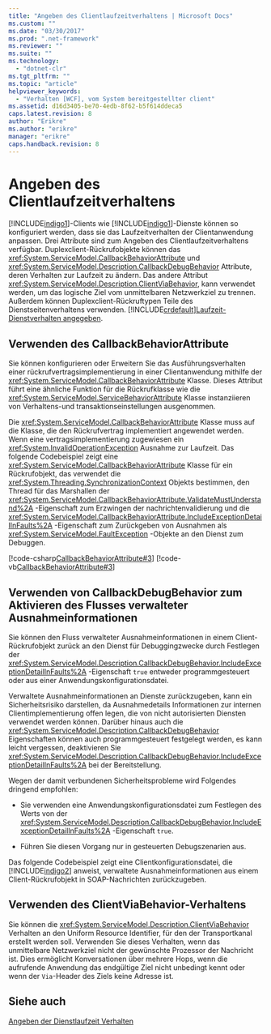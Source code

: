 ```yaml
---
title: "Angeben des Clientlaufzeitverhaltens | Microsoft Docs"
ms.custom: ""
ms.date: "03/30/2017"
ms.prod: ".net-framework"
ms.reviewer: ""
ms.suite: ""
ms.technology: 
  - "dotnet-clr"
ms.tgt_pltfrm: ""
ms.topic: "article"
helpviewer_keywords: 
  - "Verhalten [WCF], vom System bereitgestellter client"
ms.assetid: d16d3405-be70-4edb-8f62-b5f614ddeca5
caps.latest.revision: 8
author: "Erikre"
ms.author: "erikre"
manager: "erikre"
caps.handback.revision: 8
---
```

# Angeben des Clientlaufzeitverhaltens
[!INCLUDE[indigo1](../../../includes/indigo1-md.md)]-Clients wie [!INCLUDE[indigo1](../../../includes/indigo1-md.md)]-Dienste können so konfiguriert werden, dass sie das Laufzeitverhalten der Clientanwendung anpassen. Drei Attribute sind zum Angeben des Clientlaufzeitverhaltens verfügbar. Duplexclient-Rückrufobjekte können das <xref:System.ServiceModel.CallbackBehaviorAttribute> und <xref:System.ServiceModel.Description.CallbackDebugBehavior> Attribute, deren Verhalten zur Laufzeit zu ändern. Das andere Attribut <xref:System.ServiceModel.Description.ClientViaBehavior>, kann verwendet werden, um das logische Ziel vom unmittelbaren Netzwerkziel zu trennen. Außerdem können Duplexclient-Rückruftypen Teile des Dienstseitenverhaltens verwenden. [!INCLUDE[crdefault](../../../includes/crdefault-md.md)][Laufzeit-Dienstverhalten angegeben](../../../docs/framework/wcf/specifying-service-run-time-behavior.md).  
  
## <a name="using-the-callbackbehaviorattribute"></a>Verwenden des CallbackBehaviorAttribute  
 Sie können konfigurieren oder Erweitern Sie das Ausführungsverhalten einer rückrufvertragsimplementierung in einer Clientanwendung mithilfe der <xref:System.ServiceModel.CallbackBehaviorAttribute> Klasse. Dieses Attribut führt eine ähnliche Funktion für die Rückrufklasse wie die <xref:System.ServiceModel.ServiceBehaviorAttribute> Klasse instanziieren von Verhaltens-und transaktionseinstellungen ausgenommen.  
  
 Die <xref:System.ServiceModel.CallbackBehaviorAttribute> Klasse muss auf die Klasse, die den Rückrufvertrag implementiert angewendet werden. Wenn eine vertragsimplementierung zugewiesen ein <xref:System.InvalidOperationException> Ausnahme zur Laufzeit. Das folgende Codebeispiel zeigt eine <xref:System.ServiceModel.CallbackBehaviorAttribute> Klasse für ein Rückrufobjekt, das verwendet die <xref:System.Threading.SynchronizationContext> Objekts bestimmen, den Thread für das Marshallen der <xref:System.ServiceModel.CallbackBehaviorAttribute.ValidateMustUnderstand%2A> -Eigenschaft zum Erzwingen der nachrichtenvalidierung und die <xref:System.ServiceModel.CallbackBehaviorAttribute.IncludeExceptionDetailInFaults%2A> -Eigenschaft zum Zurückgeben von Ausnahmen als <xref:System.ServiceModel.FaultException> -Objekte an den Dienst zum Debuggen.  
  
 [!code-csharp[CallbackBehaviorAttribute#3](../../../samples/snippets/csharp/VS_Snippets_CFX/callbackbehaviorattribute/cs/client.cs#3)]
 [!code-vb[CallbackBehaviorAttribute#3](../../../samples/snippets/visualbasic/VS_Snippets_CFX/callbackbehaviorattribute/vb/client.vb#3)]  
  
## <a name="using-callbackdebugbehavior-to-enable-the-flow-of-managed-exception-information"></a>Verwenden von CallbackDebugBehavior zum Aktivieren des Flusses verwalteter Ausnahmeinformationen  
 Sie können den Fluss verwalteter Ausnahmeinformationen in einem Client-Rückrufobjekt zurück an den Dienst für Debuggingzwecke durch Festlegen der <xref:System.ServiceModel.Description.CallbackDebugBehavior.IncludeExceptionDetailInFaults%2A> -Eigenschaft `true` entweder programmgesteuert oder aus einer Anwendungskonfigurationsdatei.  
  
 Verwaltete Ausnahmeinformationen an Dienste zurückzugeben, kann ein Sicherheitsrisiko darstellen, da Ausnahmedetails Informationen zur internen Clientimplementierung offen legen, die von nicht autorisierten Diensten verwendet werden können. Darüber hinaus auch die <xref:System.ServiceModel.Description.CallbackDebugBehavior> Eigenschaften können auch programmgesteuert festgelegt werden, es kann leicht vergessen, deaktivieren Sie <xref:System.ServiceModel.Description.CallbackDebugBehavior.IncludeExceptionDetailInFaults%2A> bei der Bereitstellung.  
  
 Wegen der damit verbundenen Sicherheitsprobleme wird Folgendes dringend empfohlen:  
  
-   Sie verwenden eine Anwendungskonfigurationsdatei zum Festlegen des Werts von der <xref:System.ServiceModel.Description.CallbackDebugBehavior.IncludeExceptionDetailInFaults%2A> -Eigenschaft `true`.  
  
-   Führen Sie diesen Vorgang nur in gesteuerten Debugszenarien aus.  
  
 Das folgende Codebeispiel zeigt eine Clientkonfigurationsdatei, die [!INCLUDE[indigo2](../../../includes/indigo2-md.md)] anweist, verwaltete Ausnahmeinformationen aus einem Client-Rückrufobjekt in SOAP-Nachrichten zurückzugeben.  
  
 <!-- TODO: review snippet reference [!code[SCA.CallbackContract#4](../../../samples/snippets/common/VS_Snippets_CFX/sca.callbackcontract/common/client.exe.config#4)]  -->
 <!-- TODO: review snippet reference [!code-csharp[SCA.CallbackContract#4](../../../samples/snippets/csharp/VS_Snippets_CFX/sca.callbackcontract/cs/client.exe.config#4)]  -->
 <!-- TODO: review snippet reference [!code-vb[SCA.CallbackContract#4](../../../samples/snippets/visualbasic/VS_Snippets_CFX/sca.callbackcontract/vb/client.exe.config#4)]  -->  
  
## <a name="using-the-clientviabehavior-behavior"></a>Verwenden des ClientViaBehavior-Verhaltens  
 Sie können die <xref:System.ServiceModel.Description.ClientViaBehavior> Verhalten an den Uniform Resource Identifier, für den der Transportkanal erstellt werden soll. Verwenden Sie dieses Verhalten, wenn das unmittelbare Netzwerkziel nicht der gewünschte Prozessor der Nachricht ist. Dies ermöglicht Konversationen über mehrere Hops, wenn die aufrufende Anwendung das endgültige Ziel nicht unbedingt kennt oder wenn der `Via`-Header des Ziels keine Adresse ist.  
  
## <a name="see-also"></a>Siehe auch  
 [Angeben der Dienstlaufzeit Verhalten](../../../docs/framework/wcf/specifying-service-run-time-behavior.md)